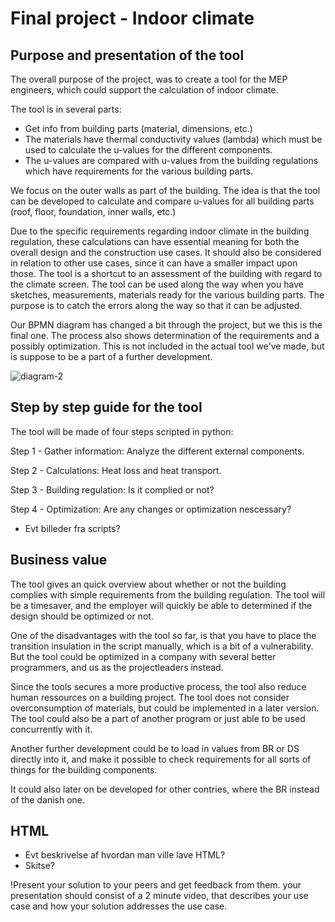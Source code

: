 
# Final project - Indoor climate 

## Purpose and presentation of the tool

The overall purpose of the project, was to create a tool for the MEP engineers, which could support the calculation of indoor climate. 

The tool is in several parts:
- Get info from building parts (material, dimensions, etc.)
- The materials have thermal conductivity values (lambda) which must be used to calculate the u-values for the different components.
- The u-values are compared with u-values from the building regulations which have requirements for the various building parts.

We focus on the outer walls as part of the building. The idea is that the tool can be developed to calculate and compare u-values for all building parts (roof, floor, foundation, inner walls, etc.)

Due to the specific requirements regarding indoor climate in the building regulation, these calculations can have essential meaning for both the overall design and the construction use cases. It should also be considered in relation to other use cases, since it can have a smaller impact upon those. The tool is a shortcut to an assessment of the building with regard to the climate screen.
The tool can be used along the way when you have sketches, measurements, materials ready for the various building parts. The purpose is to catch the errors along the way so that it can be adjusted.



Our BPMN diagram has changed a bit through the project, but we this is the final one. The process also shows determination of the requirements and a possibly optimization. This is not included in the actual tool we've made, but is suppose to be a part of a further development. 

![diagram-2](https://user-images.githubusercontent.com/112402480/203063864-79c07321-011d-4aa8-8829-4d201af49ddc.svg)

## Step by step guide for the tool

The tool will be made of four steps scripted in python:

Step 1 - Gather information: Analyze the different external components.

Step 2 - Calculations: Heat loss and heat transport.

Step 3 - Building regulation: Is it complied or not?

Step 4 - Optimization: Are any changes or optimization nescessary?

- Evt billeder fra scripts?

## Business value

The tool gives an quick overview about whether or not the building complies with simple requirements from the building regulation. The tool will be a timesaver, and the employer will quickly be able to determined if the design should be optimized or not.

One of the disadvantages with the tool so far, is that you have to place the transition insulation in the script manually, which is a bit of a vulnerability. But the tool could be optimized in a company with several better programmers, and us as the projectleaders instead. 

Since the tools secures a more productive process, the tool also reduce human ressources on a building project. The tool does not consider overconsumption of materials, but could be implemented in a later version. The tool could also be a part of another program or just able to be used concurrently with it. 

Another further development could be to load in values from BR or DS directly into it, and make it possible to check requirements for all sorts of things for the building components. 

It could also later on be developed for other contries, where the BR instead of the danish one. 

## HTML
- Evt beskrivelse af hvordan man ville lave HTML?
- Skitse?

!Present your solution to your peers and get feedback from them. your presentation should consist of a 2 minute video, that describes your use case and how your solution addresses the use case.

